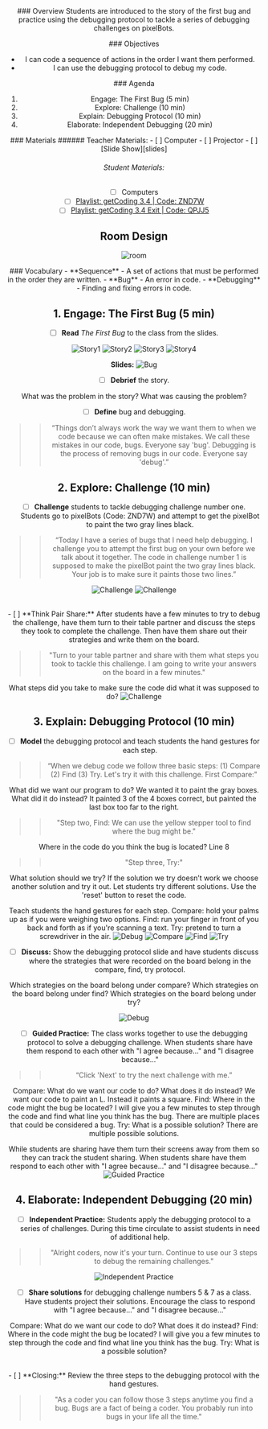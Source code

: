 <header class='header' title='Debugging Sequences' subtitle='Lesson 04'/>

<notable>
<iconp src='/icons/activity.png'>### Overview</iconp>
Students are introduced to the story of the first bug and practice using the debugging protocol to tackle a series of debugging challenges on pixelBots.

<iconp src='/icons/objectives.png'>### Objectives</iconp>
- I can code a sequence of actions in the order I want them performed.
- I can use the debugging protocol to debug my code.


<iconp src='/icons/agenda.png'>### Agenda</iconp>

1. Engage: The First Bug (5 min)
1. Explore: Challenge (10 min)
1. Explain: Debugging Protocol (10 min)
1. Elaborate: Independent Debugging (20 min)

<note>
<iconp src='/icons/materials.png'>### Materials</iconp>
###### Teacher Materials:
- [ ] Computer
- [ ] Projector
- [ ] [Slide Show][slides]

###### Student Materials:
- [ ] Computers
- [ ] [Playlist: getCoding 3.4 | Code: ZND7W][ind-practice]
- [ ] [Playlist: getCoding 3.4 Exit | Code: QPJJ5][exit-ticket]

</note>

## Room Design
![room](/images/layout-rows.png)

<note>
<iconp src='/icons/vocab.png'>### Vocabulary</iconp>
- **Sequence** - A set of actions that must be performed in the order they are written.
- **Bug** - An error in code.
- **Debugging** - Finding and fixing errors in code.
</note>

<pagebreak/>

## 1. Engage: The First Bug (5 min)

- [ ] **Read** *The First Bug* to the class from the slides.

![Story1](./images/story1.png)
![Story2](./images/story2.png)
![Story3](./images/story3.png)
![Story4](./images/story4.png)

<note>**Slides:** ![Bug](./images/bug.png)</note>

- [ ] **Debrief** the story.

<iconp type="question">What was the problem in the story?</iconp>
<iconp type="question">What was causing the problem?</iconp>

- [ ] **Define** bug and debugging.

>>“Things don’t always work the way we want them to when we code because we can often make mistakes. We call these mistakes in our code, bugs. Everyone say 'bug'. Debugging is the process of removing bugs in our code. Everyone say 'debug'.”

## 2. Explore: Challenge (10 min)

- [ ] **Challenge** students to tackle debugging challenge number one. Students go to pixelBots (Code: ZND7W) and attempt to get the pixelBot to paint the two gray lines black.

>>“Today I have a series of bugs that I need help debugging. I challenge you to attempt the first bug on your own before we talk about it together. The code in challenge number 1 is supposed to make the pixelBot paint the two gray lines black. Your job is to make sure it paints those two lines.”

<note>![Challenge](./images/pixelbots1.png)
![Challenge](./images/pixelbots2.png)
</note>

<br/>
- [ ] **Think Pair Share:** After students have a few minutes to try to debug the challenge, have them turn to their table partner and discuss the steps they took to complete the challenge. Then have them share out their strategies and write them on the board.

>>"Turn to your table partner and share with them what steps you took to tackle this challenge. I am going to write your answers on the board in a few minutes."

<iconp type='question'>What steps did you take to make sure the code did what it was supposed to do?</iconp>
<note> ![Challenge](./images/pixelbots3.png)</note>

## 3. Explain: Debugging Protocol (10 min)

- [ ] **Model** the debugging protocol and teach students the hand gestures for each step.

>> “When we debug code we follow three basic steps: (1) Compare (2) Find (3) Try. Let's try it with this challenge. First Compare:"

<iconp type="question">What did we want our program to do?</iconp>
<iconp type="answer">We wanted it to paint the gray boxes.</iconp>
<iconp type="question">What did it do instead?</iconp>
<iconp type="answer">It painted 3 of the 4 boxes correct, but painted the last box too far to the right.</iconp>

>>"Step two, Find: We can use the yellow stepper tool to find where the bug might be."

<iconp type="question">Where in the code do you think the bug is located?</iconp>
<iconp type="answer">Line 8</iconp>

>>"Step three, Try:"

<iconp type="question">What solution should we try? If the solution we try doesn’t work we choose another solution and try it out.</iconp>
<iconp type="answer">Let students try different solutions. Use the 'reset' button to reset the code.</iconp>

<note type="tip">Teach students the hand gestures for each step. Compare: hold your palms up as if you were weighing two options. Find: run your finger in front of you back and forth as if you're scanning a text. Try: pretend to turn a screwdriver in the air.
![Debug](./images/debug.png)
![Compare](./images/compare.png)
![Find](./images/find.png)
![Try](./images/try.png)
</note>
<br/>
- [ ] **Discuss:** Show the debugging protocol slide and have students discuss where the strategies that were recorded on the board belong in the compare, find, try protocol.

<iconp type='question'>Which strategies on the board belong under compare?</iconp>
<iconp type='question'>Which strategies on the board belong under find?</iconp>
<iconp type='question'>Which strategies on the board belong under try?</iconp>

<note> ![Debug](./images/debug.png)</note>
<br/>
- [ ] **Guided Practice:** The class works together to use the debugging protocol to solve a debugging challenge. When students share have them respond to each other with "I agree because..." and "I disagree because..."

>> “Click 'Next' to try the next challenge with me.”

<iconp type="question">Compare: What do we want our code to do? What does it do instead?</iconp>
<iconp type="answer">We want our code to paint an L. Instead it paints a square.</iconp>
<iconp type="question">Find: Where in the code might the bug be located? I will give you a few minutes to step through the code and find what line you think has the bug.</iconp>
<iconp type="answer">There are multiple places that could be considered a bug.</iconp>
<iconp type="question">Try: What is a possible solution?</iconp>
<iconp type="answer">There are multiple possible solutions.</iconp>

<note type="tip">While students are sharing have them turn their screens away from them so they can track the student sharing. When students share have them respond to each other with "I agree because..." and "I disagree because..."
![Guided Practice](./images/guided.png)</note>

## 4. Elaborate: Independent Debugging (20 min)
- [ ] **Independent Practice:** Students apply the debugging protocol to a series of challenges. During this time circulate to assist students in need of additional help.

> > "Alright coders, now it's your turn. Continue to use our 3 steps to debug the remaining challenges."

<note>![Independent Practice](./images/independent.png)</note>
<br/>
- [ ] **Share solutions** for debugging challenge numbers 5 & 7 as a class. Have students project their solutions. Encourage the class to respond with "I agree because..." and "I disagree because..."

<iconp type="question">Compare: What do we want our code to do? What does it do instead?</iconp>
<iconp type="question">Find: Where in the code might the bug be located? I will give you a few minutes to step through the code and find what line you think has the bug.</iconp>
<iconp type="question">Try: What is a possible solution?</iconp>

<br/>
- [ ] **Closing:** Review the three steps to the debugging protocol with the hand gestures.

>>"As a coder you can follow those 3 steps anytime you find a bug. Bugs are a fact of being a coder. You probably run into bugs in your life all the time."

</notable>

[slides]: https://docs.google.com/presentation/d/1Jbm3nJ4cOlYue8rF91Y8nB2ItFWL31juwRQebzU9RHM/edit?usp=sharing
[ind-practice]: http://www.pixelbots.io/ZND7W
[exit-ticket]: http://www.pixelbots.io/QPJJ5
